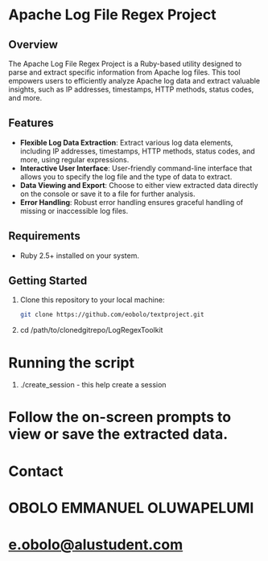 # **Apache Log File Regex Project**

## **Overview**

The Apache Log File Regex Project is a Ruby-based utility designed to parse and extract specific information from Apache log files. This tool empowers users to efficiently analyze Apache log data and extract valuable insights, such as IP addresses, timestamps, HTTP methods, status codes, and more.

## **Features**

- **Flexible Log Data Extraction**: Extract various log data elements, including IP addresses, timestamps, HTTP methods, status codes, and more, using regular expressions.
- **Interactive User Interface**: User-friendly command-line interface that allows you to specify the log file and the type of data to extract.
- **Data Viewing and Export**: Choose to either view extracted data directly on the console or save it to a file for further analysis.
- **Error Handling**: Robust error handling ensures graceful handling of missing or inaccessible log files.

## **Requirements**

- Ruby 2.5+ installed on your system.

## **Getting Started**

1. Clone this repository to your local machine:

   ```bash
   git clone https://github.com/eobolo/textproject.git

2. cd /path/to/clonedgitrepo/LogRegexToolkit

# **Running the script**
1. ./create_session - this help create a session

# **Follow the on-screen prompts to view or save the extracted data.**

# **Contact**

# **OBOLO EMMANUEL OLUWAPELUMI**

# **e.obolo@alustudent.com**
